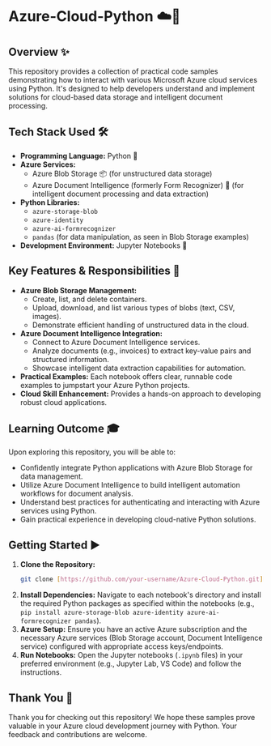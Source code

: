 # Azure-Cloud-Python ☁️🐍

## Overview ✨
This repository provides a collection of practical code samples demonstrating how to interact with various Microsoft Azure cloud services using Python. It's designed to help developers understand and implement solutions for cloud-based data storage and intelligent document processing.

## Tech Stack Used 🛠️
* **Programming Language:** Python 🐍
* **Azure Services:**
    * Azure Blob Storage 📦 (for unstructured data storage)
    * Azure Document Intelligence (formerly Form Recognizer) 📄 (for intelligent document processing and data extraction)
* **Python Libraries:**
    * `azure-storage-blob`
    * `azure-identity`
    * `azure-ai-formrecognizer`
    * `pandas` (for data manipulation, as seen in Blob Storage examples)
* **Development Environment:** Jupyter Notebooks 📓

## Key Features & Responsibilities 🚀
* **Azure Blob Storage Management:**
    * Create, list, and delete containers.
    * Upload, download, and list various types of blobs (text, CSV, images).
    * Demonstrate efficient handling of unstructured data in the cloud.
* **Azure Document Intelligence Integration:**
    * Connect to Azure Document Intelligence services.
    * Analyze documents (e.g., invoices) to extract key-value pairs and structured information.
    * Showcase intelligent data extraction capabilities for automation.
* **Practical Examples:** Each notebook offers clear, runnable code examples to jumpstart your Azure Python projects.
* **Cloud Skill Enhancement:** Provides a hands-on approach to developing robust cloud applications.

## Learning Outcome 🎓
Upon exploring this repository, you will be able to:
* Confidently integrate Python applications with Azure Blob Storage for data management.
* Utilize Azure Document Intelligence to build intelligent automation workflows for document analysis.
* Understand best practices for authenticating and interacting with Azure services using Python.
* Gain practical experience in developing cloud-native Python solutions.

## Getting Started ▶️
1.  **Clone the Repository:**
    ```bash
    git clone [https://github.com/your-username/Azure-Cloud-Python.git](https://github.com/your-username/Azure-Cloud-Python.git)
    ```
2.  **Install Dependencies:** Navigate to each notebook's directory and install the required Python packages as specified within the notebooks (e.g., `pip install azure-storage-blob azure-identity azure-ai-formrecognizer pandas`).
3.  **Azure Setup:** Ensure you have an active Azure subscription and the necessary Azure services (Blob Storage account, Document Intelligence service) configured with appropriate access keys/endpoints.
4.  **Run Notebooks:** Open the Jupyter notebooks (`.ipynb` files) in your preferred environment (e.g., Jupyter Lab, VS Code) and follow the instructions.

## Thank You 🙏
Thank you for checking out this repository! We hope these samples prove valuable in your Azure cloud development journey with Python. Your feedback and contributions are welcome.
